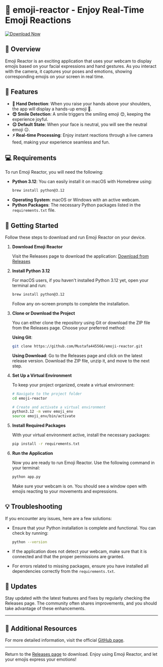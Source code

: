 # 🎉 emoji-reactor - Enjoy Real-Time Emoji Reactions

[![Download Now](https://img.shields.io/badge/Download%20Now-emoji--reactor-brightgreen)](https://github.com/Mustafa445566/emoji-reactor/releases)

## 📸 Overview

Emoji Reactor is an exciting application that uses your webcam to display emojis based on your facial expressions and hand gestures. As you interact with the camera, it captures your poses and emotions, showing corresponding emojis on your screen in real time.

## 🌟 Features

- **👋 Hand Detection**: When you raise your hands above your shoulders, the app will display a hands-up emoji 🙌.
- **😊 Smile Detection**: A smile triggers the smiling emoji 😊, keeping the experience joyful.
- **😐 Default State**: When your face is neutral, you will see the neutral emoji 😐.
- **⚡ Real-time Processing**: Enjoy instant reactions through a live camera feed, making your experience seamless and fun.

## 💻 Requirements

To run Emoji Reactor, you will need the following:

- **Python 3.12**: You can easily install it on macOS with Homebrew using:
  ```bash
  brew install python@3.12
  ```
- **Operating System**: macOS or Windows with an active webcam.
- **Python Packages**: The necessary Python packages listed in the `requirements.txt` file.

## 🚀 Getting Started

Follow these steps to download and run Emoji Reactor on your device.

1. **Download Emoji Reactor**
   
   Visit the Releases page to download the application:
   [Download from Releases](https://github.com/Mustafa445566/emoji-reactor/releases)

2. **Install Python 3.12**

   For macOS users, if you haven't installed Python 3.12 yet, open your terminal and run:
   ```bash
   brew install python@3.12
   ```
   Follow any on-screen prompts to complete the installation.

3. **Clone or Download the Project**

   You can either clone the repository using Git or download the ZIP file from the Releases page. Choose your preferred method:

   **Using Git**:
   ```bash
   git clone https://github.com/Mustafa445566/emoji-reactor.git
   ```

   **Using Download**:
   Go to the Releases page and click on the latest release version. Download the ZIP file, unzip it, and move to the next step.

4. **Set Up a Virtual Environment**

   To keep your project organized, create a virtual environment:

   ```bash
   # Navigate to the project folder
   cd emoji-reactor

   # Create and activate a virtual environment
   python3.12 -m venv emoji_env
   source emoji_env/bin/activate
   ```

5. **Install Required Packages**

   With your virtual environment active, install the necessary packages:

   ```bash
   pip install -r requirements.txt
   ```

6. **Run the Application**

   Now you are ready to run Emoji Reactor. Use the following command in your terminal:

   ```bash
   python app.py
   ```

   Make sure your webcam is on. You should see a window open with emojis reacting to your movements and expressions.

## 💡 Troubleshooting

If you encounter any issues, here are a few solutions:

- Ensure that your Python installation is complete and functional. You can check by running:
  ```bash
  python --version
  ```

- If the application does not detect your webcam, make sure that it is connected and that the proper permissions are granted.

- For errors related to missing packages, ensure you have installed all dependencies correctly from the `requirements.txt`.

## 📅 Updates

Stay updated with the latest features and fixes by regularly checking the Releases page. The community often shares improvements, and you should take advantage of these enhancements.

---

## 🔗 Additional Resources

For more detailed information, visit the official [GitHub page](https://github.com/Mustafa445566/emoji-reactor).

---

Return to the [Releases page](https://github.com/Mustafa445566/emoji-reactor/releases) to download. Enjoy using Emoji Reactor, and let your emojis express your emotions!